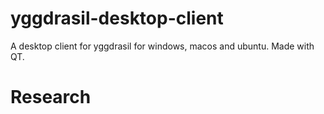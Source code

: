 # yggdrasil-desktop-client
A desktop client for yggdrasil for windows, macos and ubuntu. Made with QT.


# Research

